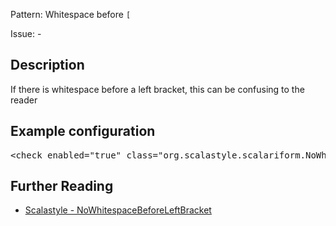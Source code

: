 Pattern: Whitespace before `[`

Issue: -

## Description

If there is whitespace before a left bracket, this can be confusing to the reader

## Example configuration
<pre>&lt;check enabled=&quot;true&quot; class=&quot;org.scalastyle.scalariform.NoWhitespaceBeforeLeftBracketChecker&quot; level=&quot;warning&quot;/&gt;</pre>
<a name="org_scalastyle_scalariform_NoWhitespaceBeforeRightBracketChecker" />

## Further Reading

* [Scalastyle - NoWhitespaceBeforeLeftBracket](http://www.scalastyle.org/rules-1.0.0.html#org_scalastyle_scalariform_NoWhitespaceBeforeLeftBracketChecker)